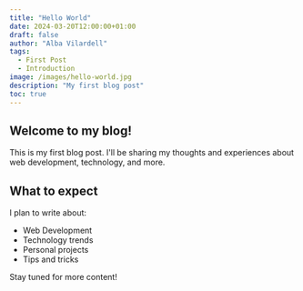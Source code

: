 ```yaml
---
title: "Hello World"
date: 2024-03-20T12:00:00+01:00
draft: false
author: "Alba Vilardell"
tags:
  - First Post
  - Introduction
image: /images/hello-world.jpg
description: "My first blog post"
toc: true
---
```


## Welcome to my blog!

This is my first blog post. I'll be sharing my thoughts and experiences about web development, technology, and more.

## What to expect

I plan to write about:
- Web Development
- Technology trends
- Personal projects
- Tips and tricks

Stay tuned for more content! 